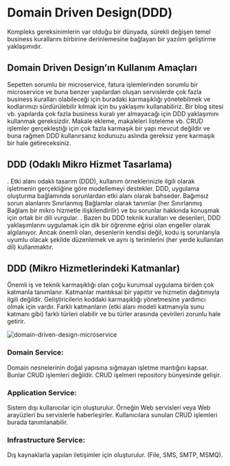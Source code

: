 # Domain Driven Design(DDD)

 Kompleks gereksinimlerin var olduğu bir dünyada, sürekli değişen temel business kurallarını birbirine derinlemesine bağlayan bir yazılım geliştirme yaklaşımıdır.
## Domain Driven Design’ın Kullanım Amaçları
   Sepetten sorumlu bir microservice, fatura işlemlerinden sorumlu bir microservice ve buna benzer yapılardan oluşan servislerde çok fazla business kuralları olabileceği için buradaki karmaşıklığı yönetebilmek ve kodlarımızı sürdürülebilir kılmak için bu yaklaşımı kullanabiliriz.
 Bir blog sitesi vb. yapılarda çok fazla business kuralı yer almayacağı için DDD yaklaşımını kullanmak gereksizdir.
 Makale ekleme, makaleleri listeleme vb. CRUD işlemler gerçekleştiği için çok fazla karmaşık bir yapı mevcut değildir ve buna rağmen DDD kullanırsanız kodunuzu aslında gereksiz yere karmaşık bir hale getireceksiniz.
## DDD (Odaklı Mikro Hizmet Tasarlama)

 . Etki alanı odaklı tasarım (DDD), kullanım örneklerinizle ilgili olarak işletmenin gerçekliğine göre modellemeyi destekler.
 DDD, uygulama oluşturma bağlamında sorunlardan etki alanı olarak bahseder. Bağımsız sorun alanlarını Sınırlanmış Bağlamlar olarak tanımlar (her Sınırlanmış Bağlam bir mikro hizmetle ilişkilendirilir) 
 ve bu sorunlar hakkında konuşmak için ortak bir dili vurgular. 
 . Bazen bu DDD teknik kuralları ve desenleri, DDD yaklaşımlarını uygulamak için dik bir öğrenme eğrisi olan engeller olarak algılanıyor. Ancak önemli olan, desenlerin kendisi değil, 
 kodu iş sorunlarıyla uyumlu olacak şekilde düzenlemek ve aynı iş terimlerini (her yerde kullanılan dil) kullanmaktır.
 
 ## DDD (Mikro Hizmetlerindeki Katmanlar)
 
  Önemli iş ve teknik karmaşıklığı olan çoğu kurumsal uygulama birden çok katmanla tanımlanır. Katmanlar mantıksal bir yapıttır ve hizmetin dağıtımıyla ilgili değildir.
  Geliştiricilerin koddaki karmaşıklığı yönetmesine yardımcı olmak için vardır. 
  Farklı katmanların (etki alanı modeli katmanıyla sunu katmanı gibi) farklı türleri olabilir ve bu türler arasında çevirileri zorunlu hale getirir.
 
          
 ![domain-driven-design-microservice](https://user-images.githubusercontent.com/83179561/190402680-f2c334af-6470-42bc-96c4-ffec4b1141fc.png)
                   
### Domain Service: 
Domain nesnelerinin doğal yapısına sığmayan işletme mantığını kapsar. Bunlar CRUD işlemleri değildir. CRUD işelmeri repository bünyesinde gelişir.

### Application Service:
Sistem dışı kullanıcılar için oluşturulur. Örneğin Web servisleri veya Web arayüzleri bu servislerle haberleşirler.
Kullanıcılara sunulan CRUD işlemleri burada tanımlanabilir.

### Infrastructure Service: 
 Dış kaynaklarla yapılan iletişimler için oluşturulur. (File, SMS, SMTP, MSMQ).
